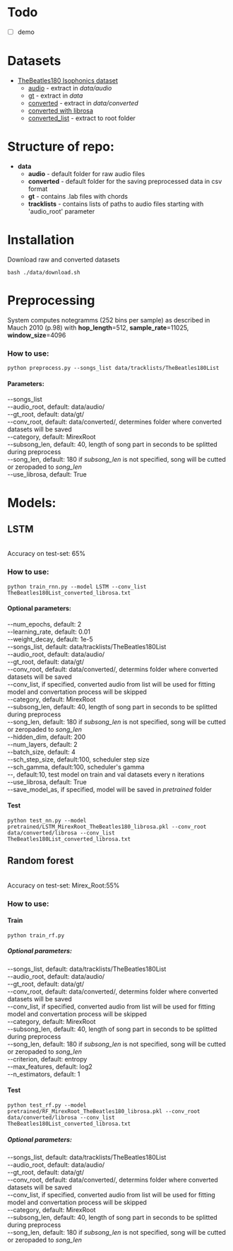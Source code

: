 # Todo
- [ ] demo
# Datasets
- [TheBeatles180 Isophonics dataset](http://www.isophonics.net/content/reference-annotations-beatles) 
  - [audio](https://drive.google.com/open?id=1WzdcHeLeFHrYu_2_NDTEEglfrKLLKc1c) - extract in <i>data/audio</i>
  - [gt](https://drive.google.com/open?id=1EK59lTqt6iXN7ykdZXJyrYLuHmws36lh) - extract in <i>data</i>
  - [converted](https://drive.google.com/open?id=1Yh4dBJqtYkN7Hy5qp8E-dKeITX9D38I_) - extract in <i>data/converted</i>
  - [converted with librosa](https://drive.google.com/open?id=1hiTi_CPKxu9Qpli-zch1vINa4iY5iE9s)
  - [converted_list](https://drive.google.com/open?id=1E-TVqZvlFIJ2KzxmkkdhPxlKXxzQAcZJ) - extract to root folder
# Structure of repo:
- <b>data</b>
  - <b>audio</b> - default folder for raw audio files
  - <b>converted</b> - default folder for the saving preprocessed data in csv format
  - <b>gt</b> - contains .lab files with chords
  - <b>tracklists</b> - contains lists of paths to audio files starting with 'audio_root' parameter
# Installation
Download raw and converted datasets
```
bash ./data/download.sh
```
# Preprocessing
System computes notegramms (252 bins per sample) as described in Mauch 2010 (p.98) with <b>hop_length</b>=512, <b>sample_rate</b>=11025, <b>window_size</b>=4096
### How to use:
```
python preprocess.py --songs_list data/tracklists/TheBeatles180List
```
#### Parameters:
--songs_list<br>
--audio_root, default: data/audio/<br>
--gt_root, default: data/gt/<br>
--conv_root, default: data/converted/, determines folder where converted datasets will be saved<br>
--category, default: MirexRoot<br>
--subsong_len, default: 40, length of song part in seconds to be splitted during preprocess<br> 
--song_len, default: 180 if <i>subsong_len</i> is not specified, song will be cutted or zeropaded to <i>song_len</i><br> 
--use_librosa, default: True
# Models:
## LSTM
  <br>Accuracy on test-set: 65%
### How to use:
```
python train_rnn.py --model LSTM --conv_list TheBeatles180List_converted_librosa.txt
```
#### Optional parameters:
--num_epochs, default: 2<br>
--learning_rate, default: 0.01<br>
--weight_decay, default: 1e-5<br>
--songs_list, default: data/tracklists/TheBeatles180List<br>
--audio_root, default: data/audio/<br>
--gt_root, default: data/gt/<br>
--conv_root, default: data/converted/, determins folder where converted datasets will be saved<br>
--conv_list, if specified, converted audio from list will be used for fitting model and convertation process will be skipped<br>
--category, default: MirexRoot<br>
--subsong_len, default: 40, length of song part in seconds to be splitted during preprocess<br> 
--song_len, default: 180 if <i>subsong_len</i> is not specified, song will be cutted or zeropaded to <i>song_len</i><br> 
--hidden_dim, default: 200<br>
--num_layers, default: 2<br>
--batch_size, default: 4<br>
--sch_step_size, default:100, scheduler step size<br>
--sch_gamma, default:100, scheduler's gamma<br>
--, default:10, test model on train and val datasets every n iterations <br>
--use_librosa, default: True <br>
--save_model_as, if specified, model will be saved in <i>pretrained</i> folder 
#### Test
```
python test_nn.py --model pretrained/LSTM_MirexRoot_TheBeatles180_librosa.pkl --conv_root data/converted/librosa --conv_list TheBeatles180List_converted_librosa.txt
```
## Random forest
  <br>Accuracy on test-set: Mirex_Root:55%<br>
### How to use:
#### Train
```
python train_rf.py
```
##### Optional parameters:
--songs_list, default: data/tracklists/TheBeatles180List<br>
--audio_root, default: data/audio/<br>
--gt_root, default: data/gt/<br>
--conv_root, default: data/converted/, determins folder where converted datasets will be saved<br>
--conv_list, if specified, converted audio from list will be used for fitting model and convertation process will be skipped<br>
--category, default: MirexRoot<br>
--subsong_len, default: 40, length of song part in seconds to be splitted during preprocess<br>
--song_len, default: 180 if <i>subsong_len</i> is not specified, song will be cutted or zeropaded to <i>song_len</i><br> 
--criterion, default: entropy<br>
--max_features, default: log2<br>
--n_estimators, default: 1<br>
#### Test
```
python test_rf.py --model pretrained/RF_MirexRoot_TheBeatles180_librosa.pkl --conv_root data/converted/librosa --conv_list TheBeatles180List_converted_librosa.txt
```
##### Optional parameters:
--songs_list, default: data/tracklists/TheBeatles180List<br>
--audio_root, default: data/audio/<br>
--gt_root, default: data/gt/<br>
--conv_root, default: data/converted/, determins folder where converted datasets will be saved<br>
--conv_list, if specified, converted audio from list will be used for fitting model and convertation process will be skipped<br>
--category, default: MirexRoot<br>
--subsong_len, default: 40, length of song part in seconds to be splitted during preprocess<br>
--song_len, default: 180 if <i>subsong_len</i> is not specified, song will be cutted or zeropaded to <i>song_len</i><br> 
